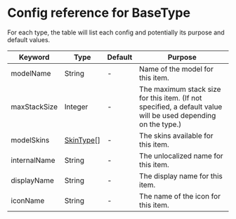 # Config reference for BaseType

For each type, the table will list each config and potentially its purpose and default values.

| Keyword      | Type                       | Default | Purpose                                                                                                       |
|--------------|----------------------------|---------|---------------------------------------------------------------------------------------------------------------|
| modelName    | String                     | -       | Name of the model for this item.                                                                              |
| maxStackSize | Integer                    | -       | The maximum stack size for this item. (If not specified, a default value will be used depending on the type.) | |
| modelSkins   | [SkinType](SkinType.md )[] | -       | The skins available for this item.                                                                            |
| internalName | String                     | -       | The unlocalized name for this item.                                                                           |
| displayName  | String                     | -       | The display name for this item.                                                                               |
| iconName     | String                     | -       | The name of the icon for this item.                                                                           |